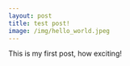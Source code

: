 ```yaml
---
layout: post
title: test post!
image: /img/hello_world.jpeg
---
```


This is my first post, how exciting!
